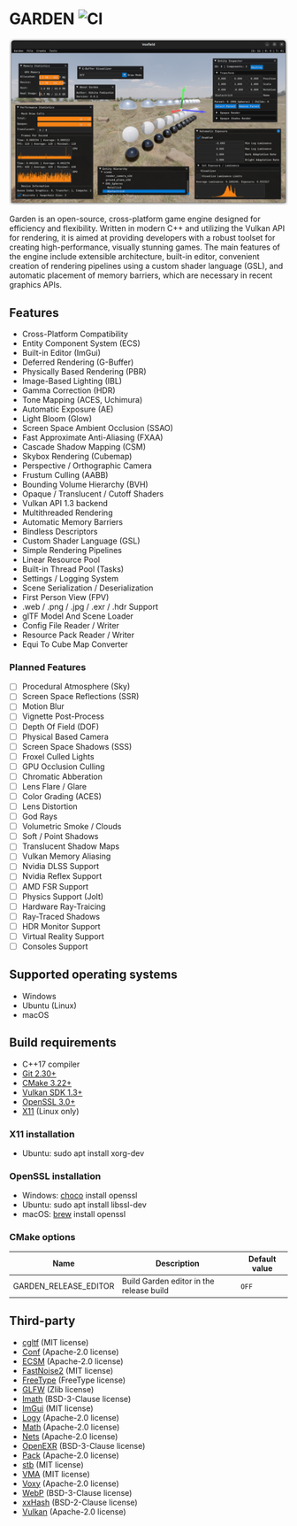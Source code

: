 # GARDEN ![CI](https://github.com/cfnptr/garden/actions/workflows/cmake.yml/badge.svg)

![Engine screenshot](docs/engine-screenshot.png)

Garden is an open-source, cross-platform game engine designed for efficiency and flexibility.
Written in modern C++ and utilizing the Vulkan API for rendering, it is aimed at providing
developers with a robust toolset for creating high-performance, visually stunning games.
The main features of the engine include extensible architecture, built-in editor,
convenient creation of rendering pipelines using a custom shader language (GSL), and
automatic placement of memory barriers, which are necessary in recent graphics APIs.

## Features

* Cross-Platform Compatibility
* Entity Component System (ECS)
* Built-in Editor (ImGui)
* Deferred Rendering (G-Buffer)
* Physically Based Rendering (PBR)
* Image-Based Lighting (IBL)
* Gamma Correction (HDR)
* Tone Mapping (ACES, Uchimura)
* Automatic Exposure (AE)
* Light Bloom (Glow)
* Screen Space Ambient Occlusion (SSAO)
* Fast Approximate Anti-Aliasing (FXAA)
* Cascade Shadow Mapping (CSM)
* Skybox Rendering (Cubemap)
* Perspective / Orthographic Camera
* Frustum Culling (AABB)
* Bounding Volume Hierarchy (BVH)
* Opaque / Translucent / Cutoff Shaders
* Vulkan API 1.3 backend
* Multithreaded Rendering
* Automatic Memory Barriers
* Bindless Descriptors
* Custom Shader Language (GSL)
* Simple Rendering Pipelines
* Linear Resource Pool
* Built-in Thread Pool (Tasks)
* Settings / Logging System
* Scene Serialization / Deserialization
* First Person View (FPV)
* .web / .png / .jpg / .exr / .hdr Support
* glTF Model And Scene Loader
* Config File Reader / Writer
* Resource Pack Reader / Writer
* Equi To Cube Map Converter

### Planned Features

- [ ] Procedural Atmosphere (Sky)
- [ ] Screen Space Reflections (SSR)
- [ ] Motion Blur
- [ ] Vignette Post-Process
- [ ] Depth Of Field (DOF)
- [ ] Physical Based Camera
- [ ] Screen Space Shadows (SSS)
- [ ] Froxel Culled Lights
- [ ] GPU Occlusion Culling
- [ ] Chromatic Abberation
- [ ] Lens Flare / Glare
- [ ] Color Grading (ACES)
- [ ] Lens Distortion
- [ ] God Rays
- [ ] Volumetric Smoke / Clouds
- [ ] Soft / Point Shadows
- [ ] Translucent Shadow Maps
- [ ] Vulkan Memory Aliasing
- [ ] Nvidia DLSS Support
- [ ] Nvidia Reflex Support
- [ ] AMD FSR Support
- [ ] Physics Support (Jolt)
- [ ] Hardware Ray-Traicing
- [ ] Ray-Traced Shadows
- [ ] HDR Monitor Support
- [ ] Virtual Reality Support
- [ ] Consoles Support

## Supported operating systems

* Windows
* Ubuntu (Linux)
* macOS

## Build requirements

* C++17 compiler
* [Git 2.30+](https://git-scm.com)
* [CMake 3.22+](https://cmake.org)
* [Vulkan SDK 1.3+](https://vulkan.lunarg.com)
* [OpenSSL 3.0+](https://openssl.org)
* [X11](https://www.x.org) (Linux only)

### X11 installation

* Ubuntu: sudo apt install xorg-dev

### OpenSSL installation

* Windows: [choco](https://chocolatey.org) install openssl
* Ubuntu: sudo apt install libssl-dev
* macOS: [brew](https://brew.sh) install openssl

### CMake options

| Name                  | Description                              | Default value |
|-----------------------|------------------------------------------|---------------|
| GARDEN_RELEASE_EDITOR | Build Garden editor in the release build | `OFF`         |

## Third-party

* [cgltf](https://github.com/jkuhlmann/cgltf) (MIT license)
* [Conf](https://github.com/cfnptr/conf) (Apache-2.0 license)
* [ECSM](https://github.com/cfnptr/ecsm) (Apache-2.0 license)
* [FastNoise2](https://github.com/Auburn/FastNoise2) (MIT license)
* [FreeType](https://github.com/freetype/freetype) (FreeType license)
* [GLFW](https://github.com/glfw/glfw) (Zlib license)
* [Imath](https://github.com/AcademySoftwareFoundation/Imath) (BSD-3-Clause license)
* [ImGui](https://github.com/ocornut/imgui) (MIT license)
* [Logy](https://github.com/cfnptr/logy) (Apache-2.0 license)
* [Math](https://github.com/cfnptr/math) (Apache-2.0 license)
* [Nets](https://github.com/cfnptr/nets) (Apache-2.0 license)
* [OpenEXR](https://github.com/AcademySoftwareFoundation/openexr) (BSD-3-Clause license)
* [Pack](https://github.com/cfnptr/pack) (Apache-2.0 license)
* [stb](https://github.com/nothings/stb) (MIT license)
* [VMA](https://github.com/GPUOpen-LibrariesAndSDKs/VulkanMemoryAllocator) (MIT license)
* [Voxy](https://github.com/cfnptr/voxy) (Apache-2.0 license)
* [WebP](https://github.com/webmproject/libwebp) (BSD-3-Clause license)
* [xxHash](https://github.com/Cyan4973/xxHash) (BSD-2-Clause license)
* [Vulkan](https://github.com/KhronosGroup) (Apache-2.0 license)